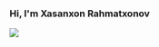 ### Hi, I'm  Xasanxon Rahmatxonov
<img src="https://giphy.com/stickers/hello-wave-hand-gM5qFksULw54NMWyry">


